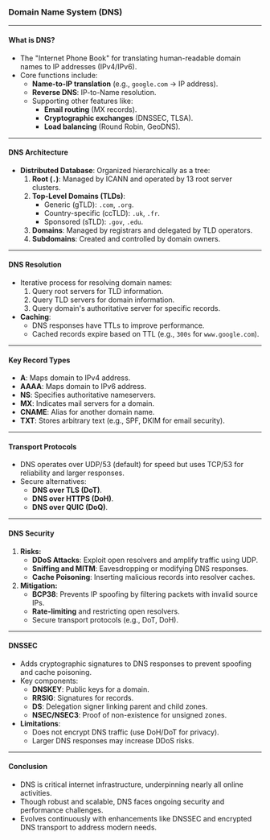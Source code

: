 ### Domain Name System (DNS)

---

#### **What is DNS?**

- The "Internet Phone Book" for translating human-readable domain names to IP addresses (IPv4/IPv6).
- Core functions include:
    - **Name-to-IP translation** (e.g., `google.com` → IP address).
    - **Reverse DNS**: IP-to-Name resolution.
    - Supporting other features like:
        - **Email routing** (MX records).
        - **Cryptographic exchanges** (DNSSEC, TLSA).
        - **Load balancing** (Round Robin, GeoDNS).

---

#### **DNS Architecture**

- **Distributed Database**: Organized hierarchically as a tree:
    1. **Root (`.`)**: Managed by ICANN and operated by 13 root server clusters.
    2. **Top-Level Domains (TLDs)**:
        - Generic (gTLD): `.com`, `.org`.
        - Country-specific (ccTLD): `.uk`, `.fr`.
        - Sponsored (sTLD): `.gov`, `.edu`.
    3. **Domains**: Managed by registrars and delegated by TLD operators.
    4. **Subdomains**: Created and controlled by domain owners.

---

#### **DNS Resolution**

- Iterative process for resolving domain names:
    1. Query root servers for TLD information.
    2. Query TLD servers for domain information.
    3. Query domain's authoritative server for specific records.
- **Caching**:
    - DNS responses have TTLs to improve performance.
    - Cached records expire based on TTL (e.g., `300s` for `www.google.com`).

---

#### **Key Record Types**

- **A**: Maps domain to IPv4 address.
- **AAAA**: Maps domain to IPv6 address.
- **NS**: Specifies authoritative nameservers.
- **MX**: Indicates mail servers for a domain.
- **CNAME**: Alias for another domain name.
- **TXT**: Stores arbitrary text (e.g., SPF, DKIM for email security).

---

#### **Transport Protocols**

- DNS operates over UDP/53 (default) for speed but uses TCP/53 for reliability and larger responses.
- Secure alternatives:
    - **DNS over TLS (DoT)**.
    - **DNS over HTTPS (DoH)**.
    - **DNS over QUIC (DoQ)**.

---

#### **DNS Security**

1. **Risks:**
    - **DDoS Attacks**: Exploit open resolvers and amplify traffic using UDP.
    - **Sniffing and MITM**: Eavesdropping or modifying DNS responses.
    - **Cache Poisoning**: Inserting malicious records into resolver caches.
2. **Mitigation:**
    - **BCP38**: Prevents IP spoofing by filtering packets with invalid source IPs.
    - **Rate-limiting** and restricting open resolvers.
    - Secure transport protocols (e.g., DoT, DoH).

---

#### **DNSSEC**

- Adds cryptographic signatures to DNS responses to prevent spoofing and cache poisoning.
- Key components:
    - **DNSKEY**: Public keys for a domain.
    - **RRSIG**: Signatures for records.
    - **DS**: Delegation signer linking parent and child zones.
    - **NSEC/NSEC3**: Proof of non-existence for unsigned zones.
- **Limitations**:
    - Does not encrypt DNS traffic (use DoH/DoT for privacy).
    - Larger DNS responses may increase DDoS risks.

---

#### **Conclusion**

- DNS is critical internet infrastructure, underpinning nearly all online activities.
- Though robust and scalable, DNS faces ongoing security and performance challenges.
- Evolves continuously with enhancements like DNSSEC and encrypted DNS transport to address modern needs.
